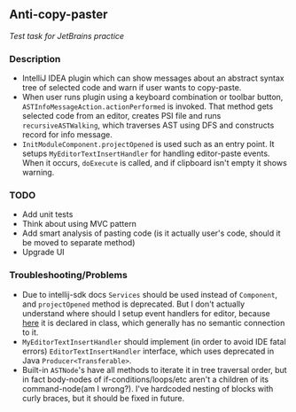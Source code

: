 ## Anti-copy-paster
*Test task for JetBrains practice*

### Description
* IntelliJ IDEA plugin which can show messages about an abstract syntax tree of selected code and warn if user wants to copy-paste.
* When user runs plugin using a keyboard combination or toolbar button, `ASTInfoMessageAction.actionPerformed` is invoked. That method gets selected code from an editor, creates PSI file and runs `recursiveASTWalking`, which traverses AST using DFS and constructs record for info message. 
* `InitModuleComponent.projectOpened` is used such as an entry point. It setups `MyEditorTextInsertHandler` for handling editor-paste events. When it occurs, `doExecute` is called, and if clipboard isn't empty it shows warning.

### TODO
* Add unit tests
* Think about using MVC pattern
* Add smart analysis of pasting code (is it actually user's code, should it be moved to separate method)
* Upgrade UI

### Troubleshooting/Problems
* Due to intellij-sdk docs `Services` should be used instead of `Component`, and `projectOpened` method is deprecated. But I don't actually understand where should I setup event handlers for editor, because [here](http://www.jetbrains.org/intellij/sdk/docs/tutorials/editor_basics/editor_events.html) it is declared in class, which generally has no semantic connection to it.
* `MyEditorTextInsertHandler` should implement (in order to avoid IDE fatal errors) `EditorTextInsertHandler` interface, which uses deprecated in Java `Producer<Transferable>`.
* Built-in `ASTNode`'s have all methods to iterate it in tree traversal order, but in fact body-nodes of if-conditions/loops/etc aren't a children of its command-node(am I wrong?). I've hardcoded nesting of blocks with curly braces, but it should be fixed in future.
